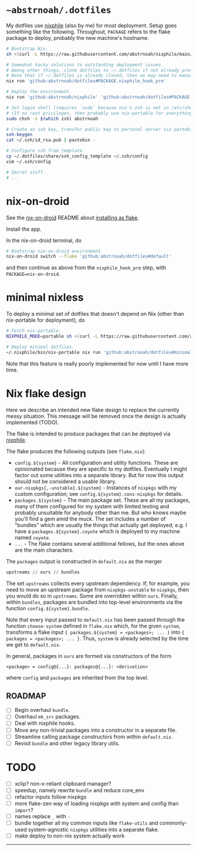 # `~abstrnoah/.dotfiles`

My dotfiles use [nixphile] (also by me) for most deployment. Setup goes
something like the following. Throughout, `PACKAGE` refers to the flake package
to deploy, probably the new machine's hostname.

```sh
# Bootstrap Nix.
sh <(curl -L https://raw.githubusercontent.com/abstrnoah/nixphile/main/nixphile)

# Somewhat hacky solutions to outstanding deployment issues.
# Among other things, clone dotfiles to ~/.dotfiles if not already present.
# Note that if ~/.dotfiles is already cloned, then we may need to manually pull.
nix run 'github:abstrnoah/dotfiles#PACKAGE.nixphile_hook_pre'

# Deploy the environment.
nix run 'github:abstrnoah/nixphile' 'github:abstrnoah/dotfiles#PACKAGE'

# Set login shell (requires `sudo` because nix's zsh is not in /etc/shells).
# (If no root privileges, then probably use nix-portable for everything anyway.)
sudo chsh -s $(which zsh) abstrnoah

# Create an ssh key, transfer public key to personal server via pastebin.
ssh-keygen
cat ~/.ssh/id_rsa.pub | pastebin -

# Configure ssh from template.
cp ~/.dotfiles/share/ssh_config_template ~/.ssh/config
vim ~/.ssh/config

# Secret stuff.
# ...
```

# nix-on-droid

See the [nix-on-droid] README about [installing as
flake][nix-on-droid-readme-flake].

Install the app.

In the nix-on-droid terminal, do

```sh
# Bootstrap nix-on-droid environment.
nix-on-droid switch --flake 'github:abstrnoah/dotfiles#default'
```

and then continue as above from the `nixphile_hook_pre` step, with
`PACKAGE=nix-on-droid`.

# minimal nixless

To deploy a minimal set of dotfiles that doesn't depend on Nix (other than
nix-portable for deployment), do

```sh
# Fetch nix-portable.
NIXPHILE_MODE=portable sh <(curl -L https://raw.githubusercontent.com/abstrnoah/nixphile/main/nixphile)

# Deploy minimal dotfiles.
~/.nixphile/bin/nix-portable nix run 'github:abstrnoah/dotfiles#minimal_nixless'
```

Note that this feature is really poorly implemented for now until I have more
time.

# Nix flake design

Here we describe an intended new flake design to replace the currently messy
situation. This message will be removed once the design is actually implemented
(TODO).

The flake is intended to produce packages that can be deployed via [nixphile].

The flake produces the following outputs (see `flake.nix`):
* `config.${system}` - All configuration and utility functions. These are
  opinionated because they are specific to my dotfiles. Eventually I might
  factor out some utilities into a separate library. But for now this output
  should not be considered a usable library.
* `our-nixpkgs{,-unstable}.${system}` - Instances of `nixpkgs` with my custom
  configuration; see `config.${system}.cons-nixpkgs` for details.
* `packages.${system}` - The main package set. These are all my packages, many
  of them configured for my system with limited testing and probably unsuitable
  for anybody other than me. But who knows maybe you'll find a gem amid the
  muck. The set includes a number of "bundles" which are usually the things that
  actually get deployed; e.g. I have a `packages.${system}.coyote` which is
  deployed to my machine named `coyote`.
* `...` - The flake contains several additional fellows, but the ones above are
  the main characters.

The `packages` output is constructed in `default.nix` as the merger
```nix
upstreams // ours // bundles
```
The set `upstreams` collects every upstream dependency. If, for example, you
need to move an upstream package from `nixpkgs-unstable` to `nixpkgs`, then you
would do so in `upstreams`. Some are overridden within `ours`. Finally, within
`bundles`, packages are bundled into top-level environments via the function
`config.${system}.bundle`.

Note that every input passed to `default.nix` has been passed through the
function `choose-system` defined in `flake.nix` which, for the given `system`,
transforms a flake input `{ packages.${system} = <packages>; ... }` into `{
packages = <packages>; ... }`. Thus, `system` is already selected by the time we
get to `default.nix`.

In general, packages in `ours` are formed via constructors of the form
```
<package> = config@{...}: packages@{...}: <derivation>
```
where `config` and `packages` are inherited from the top level.


## ROADMAP

* [ ] Begin overhaul `bundle`.
* [ ] Overhaul `mk_src` packages.
* [ ] Deal with nixphile hooks.
* [ ] Move any non-trivial packages into a constructor in a separate file.
* [ ] Streamline calling package constructors from within `default.nix`.
* [ ] Revisit `bundle` and other legacy library utils.

# TODO

* [ ] xclip? non-x-reliant clipboard manager?
* [ ] speedup, namely rewrite `bundle` and reduce core_env
* [ ] refactor inputs follow nixpkgs
* [ ] more flake-zen way of loading nixpkgs with system and config than
      `import`?
* [ ] names replace `_` with `-`
* [ ] bundle together all my common inputs like `flake-utils` and commonly-used
      system-agnostic `nixpkgs` utilities into a separate flake.
* [ ] make deploy to non-nix system actually work

---

[nixphile]: https://github.com/abstrnoah/nixphile
[nix-on-droid]: https://github.com/t184256/nix-on-droid
[nix-on-droid-readme-flake]: https://github.com/t184256/nix-on-droid#nix-flakes
[nixpkgs]: https://github.com/NixOS/nixpkgs/
[flake-utils]: https://github.com/numtide/flake-utils/
